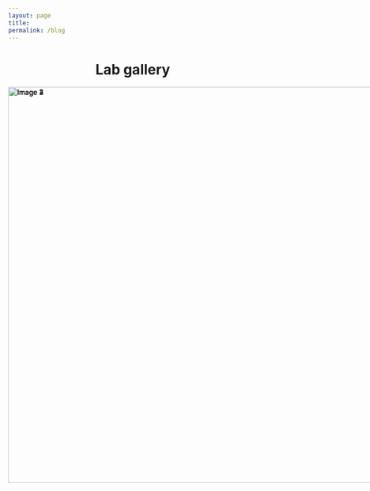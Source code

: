 ```yaml
---
layout: page
title:
permalink: /blog
---
```


<h1 align="center">Lab gallery</h1>

<html lang="en">
<head>
<meta charset="UTF-8">
<meta name="viewport" content="width=device-width, initial-scale=1.0">
<title>图片浮动显示</title>
<style>
    .image-container {
        width: 1200px;
        height: 800px;
        position: relative;
        overflow: hidden;
        margin: 0 auto;
    }
    .image-container img {
        width: 100%;
        height: auto;
        position: absolute;
        transition: opacity 0.5s ease-in-out;
    }
</style>
</head>
<body>
<div class="image-container">
    <img src="{{site.baseurl}}/assets/img/gallery/web2.tiff" alt="Image 1">
    <img src="{{site.baseurl}}/assets/img/gallery/web1.tiff" alt="Image 2">
    <img src="{{site.baseurl}}/assets/img/gallery/clean.JPG" alt="Image 3">
    <img src="{{site.baseurl}}/assets/img/gallery/bbq.JPG" alt="Image 4">
</div>

<script>
    document.addEventListener("DOMContentLoaded", function() {
        let images = document.querySelectorAll('.image-container img');
        let currentIndex = 0;
        let interval = 3000; // 每隔3秒切换一次

        function showImage(index) {
            for (let i = 0; i < images.length; i++) {
                if (i === index) {
                    images[i].style.opacity = 1;
                } else {
                    images[i].style.opacity = 0;
                }
            }
        }

        function nextImage() {
            currentIndex = (currentIndex + 1) % images.length;
            showImage(currentIndex);
        }

        setInterval(nextImage, interval);
        showImage(currentIndex);
    });
</script>
</body>
</html>

